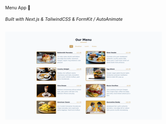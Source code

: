 Menu App 🧃

###### Built with Next.js & TailwindCSS & FormKit / AutoAnimate

![MenuApp Screenshot](./public/MenuApp.png)
